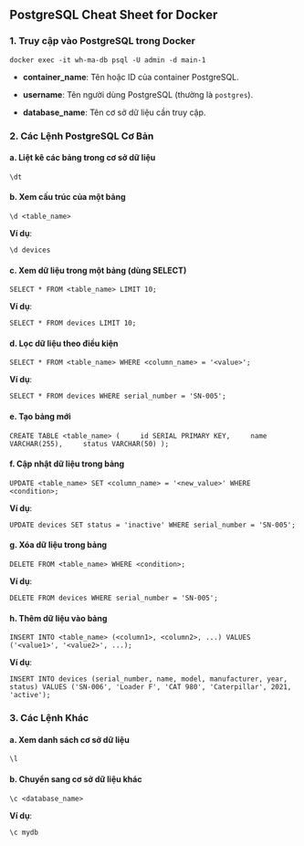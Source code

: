 ## **PostgreSQL Cheat Sheet for Docker**

### 1. **Truy cập vào PostgreSQL trong Docker**

`docker exec -it wh-ma-db psql -U admin -d main-1`

- **container_name**: Tên hoặc ID của container PostgreSQL.

- **username**: Tên người dùng PostgreSQL (thường là `postgres`).

- **database_name**: Tên cơ sở dữ liệu cần truy cập.

### 2. **Các Lệnh PostgreSQL Cơ Bản**

#### a. **Liệt kê các bảng trong cơ sở dữ liệu**

`\dt`

#### b. **Xem cấu trúc của một bảng**

`\d <table_name>`

**Ví dụ**:

`\d devices`

#### c. **Xem dữ liệu trong một bảng (dùng SELECT)**

`SELECT * FROM <table_name> LIMIT 10;`

**Ví dụ**:

`SELECT * FROM devices LIMIT 10;`

#### d. **Lọc dữ liệu theo điều kiện**

`SELECT * FROM <table_name> WHERE <column_name> = '<value>';`

**Ví dụ**:

`SELECT * FROM devices WHERE serial_number = 'SN-005';`

#### e. **Tạo bảng mới**

`CREATE TABLE <table_name> (     id SERIAL PRIMARY KEY,     name VARCHAR(255),     status VARCHAR(50) );`

#### f. **Cập nhật dữ liệu trong bảng**

`UPDATE <table_name> SET <column_name> = '<new_value>' WHERE <condition>;`

**Ví dụ**:

`UPDATE devices SET status = 'inactive' WHERE serial_number = 'SN-005';`

#### g. **Xóa dữ liệu trong bảng**

`DELETE FROM <table_name> WHERE <condition>;`

**Ví dụ**:

`DELETE FROM devices WHERE serial_number = 'SN-005';`

#### h. **Thêm dữ liệu vào bảng**

`INSERT INTO <table_name> (<column1>, <column2>, ...) VALUES ('<value1>', '<value2>', ...);`

**Ví dụ**:

`INSERT INTO devices (serial_number, name, model, manufacturer, year, status) VALUES ('SN-006', 'Loader F', 'CAT 980', 'Caterpillar', 2021, 'active');`

### 3. **Các Lệnh Khác**

#### a. **Xem danh sách cơ sở dữ liệu**

`\l`

#### b. **Chuyển sang cơ sở dữ liệu khác**

`\c <database_name>`

**Ví dụ**:

`\c mydb`
